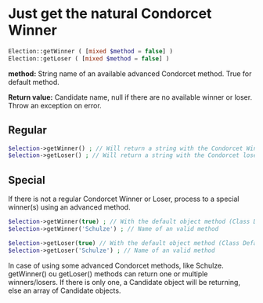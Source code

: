 # Just get the natural Condorcet Winner

```php
Election::getWinner ( [mixed $method = false] )
Election::getLoser ( [mixed $method = false] )
```
**method:** String name of an available advanced Condorcet method. True for default method.

**Return value:** Candidate name, null if there are no available winner or loser. Throw an exception on error.

## Regular
```php
$election->getWinner() ; // Will return a string with the Condorcet Winner candidate name
$election->getLoser() ; // Will return a string with the Condorcet loser candidate name
```


## Special
If there is not a regular Condorcet Winner or Loser, process to a special winner(s) using an advanced method.  

```php
$election->getWinner(true) ; // With the default object method (Class Default: Schulze)  
$election->getWinner('Schulze') ; // Name of an valid method  

$election->getLoser(true) // With the default object method (Class Default: Schulze)  
$election->getLoser('Schulze') ; // Name of an valid method  
```

In case of using some advanced Condorcet methods, like Schulze. getWinner() ou getLoser() methods can return one or multiple winners/losers. If there is only one, a Candidate object will be returning, else an array of Candidate objects.